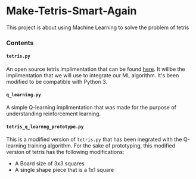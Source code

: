 # Make-Tetris-Smart-Again

This project is about using Machine Learning to solve the problem of tetris


### Contents

#### `` tetris.py `` 
An open source tetris implimentation that can be found [here](https://gist.github.com/silvasur/565419). It willbe the implimentation that we will use to integrate our ML algorithm. It's been modified to be compatible with Python 3.

#### `` q_learning.py `` 
A simple Q-learning implimentation that was made for the purpose of understanding reinforcement learning.

#### `` tetris_q_learnng_prototype.py ``

This is a modified version of  ``tetris.py`` that has been inegrated with the Q-learning training algorithm. For the sake of prototyping, this modified version of tetris has the following modifications:
* A Board size of 3x3 squares
* A single shape piece that is a 1x1 square







